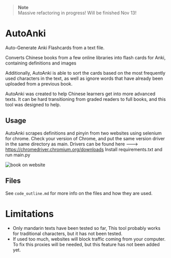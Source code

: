 > **Note** <br>
Massive refactoring in progress! Will be finished Nov 13!

# AutoAnki
 Auto-Generate Anki Flashcards from a text file.
 
 Converts Chinese books from a few online libraries into flash cards for Anki, containing definitions and images
 
Additionally, AutoAnki is able to sort the cards based on the most frequently used characters in the text, as well as ignore words that have already been uploaded from a previous book.
 
AutoAnki was created to help Chinese learners get into more advanced texts. It can be hard transitioning from graded readers to full books, and this tool was designed to help.

## Usage

AutoAnki scrapes definitions and pinyin from two websites using selenium for chrome.
Check your version of Chrome, and put the same version driver in the same directory as main.
Drivers can be found here ---> https://chromedriver.chromium.org/downloads
Install requirements.txt and run main.py

![book on website](https://github.com/timmy6figures/AutoAnki/blob/main/bookex.PNG?raw=true)

## Files

See `code_outline.md` for more info on the files and how they are used.


# Limitations

- Only mandarin texts have been tested so far, This tool probably works for traditional characters, but it has not been tested.
- If used too much, websites will block traffic coming from your computer. To fix this proxies will be needed, but this feature has not been added yet.

 
